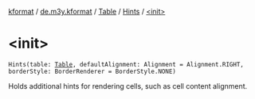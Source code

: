 [kformat](../../../index.md) / [de.m3y.kformat](../../index.md) / [Table](../index.md) / [Hints](index.md) / [&lt;init&gt;](./-init-.md)

# &lt;init&gt;

`Hints(table: `[`Table`](../index.md)`, defaultAlignment: Alignment = Alignment.RIGHT, borderStyle: BorderRenderer = BorderStyle.NONE)`

Holds additional hints for rendering cells, such as cell content alignment.

